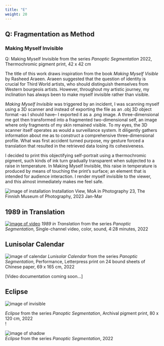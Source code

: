 ```yaml
---
title: "E"
weight: 20
---
```


## Q: Fragmentation as Method

### Making Myself Invisible

Q: Making Myself Invisible
from the series *Panoptic Segmentation*
2022, Thermochromic pigment print, 42 x 42 cm

The title of this work draws inspiration from the book *Making Myself Visible* by Rasheed Araeen. Araeen suggested that the question of identity is crucial for Third World artists, who should distinguish themselves from Western bourgeois artists. However, throughout my artistic journey, my inclination has always been to make myself invisible rather than visible. 

*Making Myself Invisible* was triggered by an incident, I was scanning myself using a 3D scanner and instead of exporting the file as an .obj 3D object format –as I should have– I exported it as a .png image. A three-dimensional me got then transformed into a fragmented two-dimensional self, an image where only fragments of my skin remained visible. To my eyes, the 3D scanner itself operates as would a surveillance system. It diligently gathers information about me as to construct a comprehensive three-dimensional profile. What was first accident turned purpose, my gesture forced a translation that resulted in the retrieved data losing its cohesiveness.

I decided to print this objectifying self-portrait using a
thermochromic pigment, such kinds of ink turn gradually transparent
when subjected to a raise in temperature. In Making Myself Invisible, this
raise in temperature is produced by means of touching the print’s surface; an element that is intended for audience interaction. I render myself invisible
to the viewer, and this almost immediately makes me feel safe.

![image of installation](/images/moa23_install.jpg)
Installation View, MoA in Photography 23, The Finnish Museum of Photography, 2023 Jan-Mar



## 1989 in Translation 

[![image of video](/images/moa23_video1.jpg)](https://youtu.be/dGqFGohScHw)
*1989 in Translation* from the series *Panoptic Segmentation*, Single-channel video, color, sound, 4:28 minutes, 2022

## Lunisolar Calendar

![image of calendar](/images/moa23_calendar.JPG)
*Lunisolar Calendar* from the series *Panoptic Segmentation*, Performance, Letterpress print on 24 bound sheets of Chinese paper, 69 x 165 cm, 2022     


[Video documentation coming soon...]

## Eclipse

![image of invisible](/images/QWERTY/ladder1.jpg)

*Eclipse* from the series *Panoptic Segmentation*, Archival pigment print, 80 x 120 cm, 2022   
!



![image of shadow](/images/moa23_shadow.jpg)   
*Eclipse* from the series *Panoptic Segmentation*, 2022
